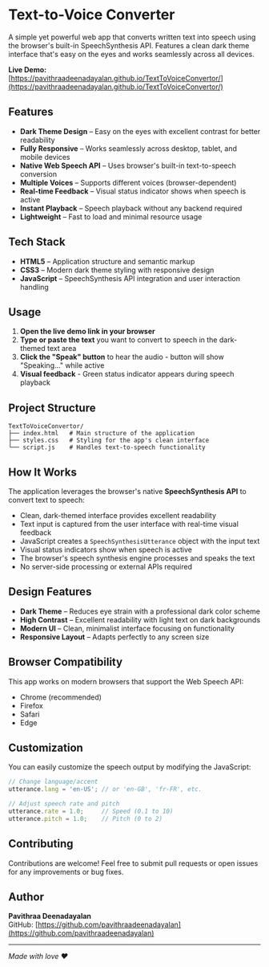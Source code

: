 # Text-to-Voice Converter

A simple yet powerful web app that converts written text into speech using the browser's built-in SpeechSynthesis API. Features a clean dark theme interface that's easy on the eyes and works seamlessly across all devices.

**Live Demo:** [https://pavithraadeenadayalan.github.io/TextToVoiceConvertor/](https://pavithraadeenadayalan.github.io/TextToVoiceConvertor/)

## Features

- **Dark Theme Design** – Easy on the eyes with excellent contrast for better readability
- **Fully Responsive** – Works seamlessly across desktop, tablet, and mobile devices
- **Native Web Speech API** – Uses browser's built-in text-to-speech conversion
- **Multiple Voices** – Supports different voices (browser-dependent)
- **Real-time Feedback** – Visual status indicator shows when speech is active
- **Instant Playback** – Speech playback without any backend required
- **Lightweight** – Fast to load and minimal resource usage

## Tech Stack

- **HTML5** – Application structure and semantic markup
- **CSS3** – Modern dark theme styling with responsive design
- **JavaScript** – SpeechSynthesis API integration and user interaction handling

## Usage

1. **Open the live demo link in your browser**
2. **Type or paste the text** you want to convert to speech in the dark-themed text area
3. **Click the "Speak" button** to hear the audio - button will show "Speaking..." while active
4. **Visual feedback** - Green status indicator appears during speech playback

## Project Structure

```
TextToVoiceConvertor/
├── index.html   # Main structure of the application
├── styles.css   # Styling for the app's clean interface
└── script.js    # Handles text-to-speech functionality
```

## How It Works

The application leverages the browser's native **SpeechSynthesis API** to convert text to speech:

- Clean, dark-themed interface provides excellent readability
- Text input is captured from the user interface with real-time visual feedback
- JavaScript creates a `SpeechSynthesisUtterance` object with the input text
- Visual status indicators show when speech is active
- The browser's speech synthesis engine processes and speaks the text
- No server-side processing or external APIs required

## Design Features

- **Dark Theme** – Reduces eye strain with a professional dark color scheme
- **High Contrast** – Excellent readability with light text on dark backgrounds
- **Modern UI** – Clean, minimalist interface focusing on functionality
- **Responsive Layout** – Adapts perfectly to any screen size

## Browser Compatibility

This app works on modern browsers that support the Web Speech API:
- Chrome (recommended)
- Firefox
- Safari
- Edge

## Customization

You can easily customize the speech output by modifying the JavaScript:

```javascript
// Change language/accent
utterance.lang = 'en-US'; // or 'en-GB', 'fr-FR', etc.

// Adjust speech rate and pitch
utterance.rate = 1.0;     // Speed (0.1 to 10)
utterance.pitch = 1.0;    // Pitch (0 to 2)
```

## Contributing

Contributions are welcome! Feel free to submit pull requests or open issues for any improvements or bug fixes.

## Author

**Pavithraa Deenadayalan**  
GitHub: [https://github.com/pavithraadeenadayalan](https://github.com/pavithraadeenadayalan)

---

*Made with love ❤️*
